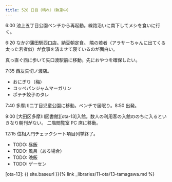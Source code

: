 ```yaml
---
title: 528 日目（晴れ）（執筆中）
---
```


6:00 池上五丁目公園ベンチから再起動。線路沿いに南下してメシを食いに行く。

6:20 なか卯蒲田駅西口店。納豆朝定食。
隣の若者（アラサーちゃんに出てくる太った若者似）が食事を済ませて寝ているのが面白い。

真っ直ぐ西に歩いて矢口渡駅前に移動。先におやつを確保したい。

7:35 西友矢切ノ渡店。
* おにぎり（梅）
* コッペパンジャムマーガリン
* ポテチ餃子のタレ

7:40 多摩川二丁目児童公園に移動。ベンチで居眠り。8:50 出発。

9:00 [大田区多摩川図書館][ota-13]入館。数人の利用客の入館ののちに入るといきなり朝刊がない。
二階閲覧室 PC 席に移動。

12:15 位相入門チェックシート項目列挙終了。

* TODO: 昼飯
* TODO: 風呂（ある場合）
* TODO: 晩飯
* TODO: ゲーセン

[ota-13]: {{ site.baseurl }}{% link _libraries/11-ota/13-tamagawa.md %}
